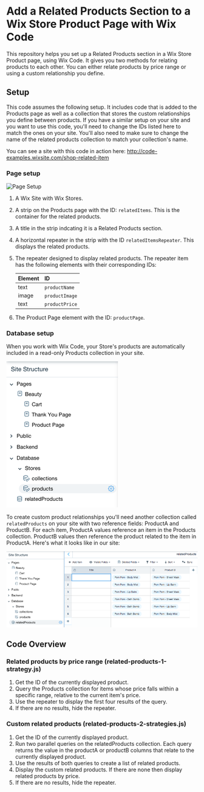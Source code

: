 # Add a Related Products Section to a Wix Store Product Page with Wix Code
This repository helps you set up a Related Products section in a Wix Store Product page, using Wix Code. It gives you two methods for relating products to each other. You can either relate products by price range or using a custom relationship you define.
## Setup
This code assumes the following setup. It includes code that is added to the Products page as well as a collection that stores the custom relationships you define between products. If you have a similar setup on your site and you want to use this code, you'll need to change the IDs listed here to match the ones on your site. You'll also need to make sure to change the name of the related products collection to match your collection's name. 

You can see a site with this code in action here: http://code-examples.wixsite.com/shop-related-item
### Page setup

![Page Setup](https://github.com/yoavaa/wix-code/blob/master/page%20setup.png)

1. A Wix Site with Wix Stores.
2. A strip on the Products page with the ID: `relatedItems`. This is the container for the related products.
3. A title in the strip indcating it is a Related Products section.
4. A horizontal repeater in the strip with the ID `relatedItemsRepeater`. This displays the related products. 
5. The repeater designed to display related products. The repeater item has the following elements with their corresponding IDs:

   |Element|ID|
   |-------|--|
   |text| `productName`|
   |image| `productImage`|
   |text| `productPrice`|
6. The Product Page element with the ID: `productPage`.

### Database setup
When you work with Wix Code, your Store's products are automatically included in a read-only Products collection in your site.

![Product collection](https://github.com/jeffreya/wix-code/blob/master/related_products_DB.png)

To create custom product relationships you'll need another collection called `relatedProducts` on your site with two reference fields: ProductA and ProductB. For each item, ProductA values reference an item in the Products collection. ProductB values then reference the  product related to the item in ProductA. Here's what it looks like in our site:

![relatedProducts collection](https://github.com/jeffreya/wix-code/blob/master/related_products_related.png)

## Code Overview
### Related products by price range (related-products-1-strategy.js)
1. Get the ID of the currently displayed product.
2. Query the Products collection for items whose price falls within a specific range, relative to the current item's price.
3. Use the repeater to display the first four results of the query.
4. If there are no results, hide the repeater.

### Custom related products (related-products-2-strategies.js)
1. Get the ID of the currently displayed product.
2. Run two parallel queries on the relatedProducts collection. Each query returns the value in the productA or productB columns that relate to the currently displayed product.
3. Use the results of both queries to create a list of related products.
4. Display the custom related products. If there are none then display related products by price. 
4. If there are no results, hide the repeater.
